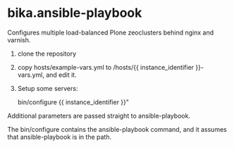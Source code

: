 bika.ansible-playbook
=====================

Configures multiple load-balanced Plone zeoclusters behind nginx and varnish.
 
1) clone the repository

2) copy hosts/example-vars.yml to /hosts/{{ instance_identifier }}-vars.yml,
   and edit it.

3) Setup some servers:

    bin/configure {{ instance_identifier }}"

Additional parameters are passed straight to ansible-playbook.

The bin/configure contains the ansible-playbook command, and it assumes that 
ansible-playbook is in the path.
